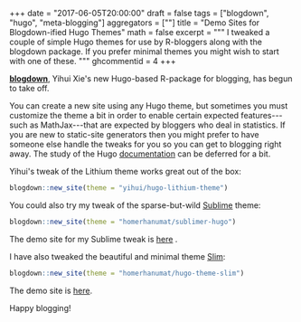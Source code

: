 +++
date = "2017-06-05T20:00:00"
draft = false
tags = ["blogdown", "hugo", "meta-blogging"]
aggregators = [""]
title = "Demo Sites for Blogdown-ified Hugo Themes"
math = false
excerpt = """
I tweaked a couple of simple Hugo themes for use by R-bloggers along with the blogdown package.  If you prefer minimal themes you might wish to start with one of these.
"""
ghcommentid = 4
+++

[**blogdown**](https://github.com/rstudio/blogdown), Yihui Xie's new Hugo-based R-package for blogging, has begun to take off.

You can create a new site using any Hugo theme, but sometimes you must customize the theme a bit in order to enable certain expected features---such as MathJax---that are expected by bloggers who deal in statistics.  If you are new to static-site generators then you might prefer to have someone else handle the tweaks for you so you can get to blogging right away.  The study of the Hugo [documentation](https://gohugo.io/overview/introduction/) can be deferred for a bit.

Yihui's tweak of the Lithium theme works great out of the box:

```r
blogdown::new_site(theme = "yihui/hugo-lithium-theme")
```

You could also try my tweak of the sparse-but-wild [Sublime](https://github.com/dt801ts/sublime-hugo-theme) theme:

```r
blogdown::new_site(theme = "homerhanumat/sublimer-hugo")
```

The demo site for my Sublime tweak is [here](https://homerhanumat.rbind.io/)
.

I have also tweaked the beautiful and minimal theme [Slim](https://github.com/zhe/hugo-theme-slim):

```r
blogdown::new_site(theme = "homerhanumat/hugo-theme-slim")
```

The demo site is [here](https://slimdemo.netlify.com/).

Happy blogging!
